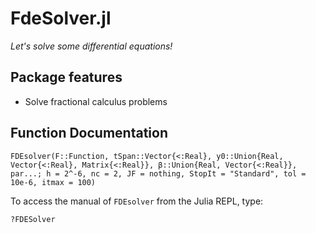 # FdeSolver.jl

*Let's solve some differential equations!*

## Package features
- Solve fractional calculus problems

## Function Documentation
```@docs
FDEsolver(F::Function, tSpan::Vector{<:Real}, y0::Union{Real, Vector{<:Real}, Matrix{<:Real}}, β::Union{Real, Vector{<:Real}}, par...; h = 2^-6, nc = 2, JF = nothing, StopIt = "Standard", tol = 10e-6, itmax = 100)
```

To access the manual of `FDEsolver` from the Julia REPL, type:
```julia
?FDESolver
```
